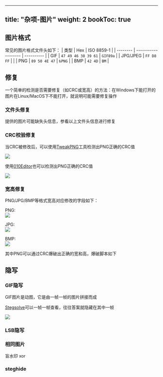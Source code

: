 
---
title: "杂项-图片" 
weight: 2
bookToc: true
---

## 图片格式

常见的图片格式文件头如下：
| 类型     | Hex                 | ISO 8859-1 |
| -------- | ------------------- | ---------- |
| GIF      | `47 49 46 38 39 61` | `GIF89a`   |
| JPG/JPEG | `FF D8 FF`          |            |
| PNG      | `89 50 4E 47`       | `‰PNG`     |
| BMP      | `42 4D`             | `BM`       |

## 修复

一个简单的检测是否需要修复（如CRC或宽高）的方法：在Windows下能打开的图片在Linux/MacOS下不能打开，就说明可能需要修复操作

### 文件头修复

提供的图片可能缺失头信息，参看以上文件头信息进行修复

### CRC校验修复

当CRC被修改后，可以使用[TweakPNG](https://entropymine.com/jason/tweakpng/)工具检测出PNG正确的CRC值

![](/data/image/tweakPNG_crc_warning.jpg)

使用[010Editor](https://www.sweetscape.com/010editor/)也可以检测出PNG正确的CRC值

![](/data/image/010editor_png_crc_warning.jpg)

### 宽高修复

PNG/JPG/BMP等格式宽高对应修改的字段如下：

PNG:  
![](/data/image/010editor_png_width_height.jpg)

JPG:  
![](/data/image/010editor_jpg_width_height.jpg)

BMP:  
![](/data/image/010editor_bmp_width_height.jpg)

其中PNG可以通过CRC爆破出正确的宽和高，爆破脚本如下

## 隐写

### GIF隐写

GIF图片是动图，它是由一帧一帧的图片拼接而成

[Stegsolve](http://www.caesum.com/handbook/Stegsolve.jar)可以一帧一帧查看，往往答案就隐藏在其中一帧

![](/data/image/stegsolve_frame_browser.jpg)

### LSB隐写

### 相同图片

盲水印
xor

### steghide